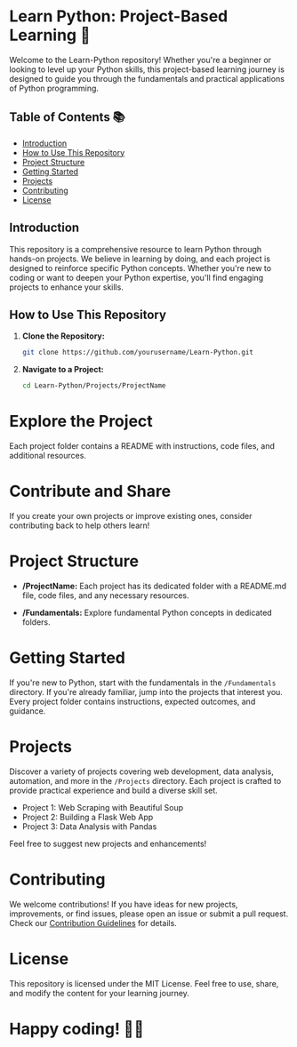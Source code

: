 # Learn Python: Project-Based Learning 🐍

Welcome to the Learn-Python repository! Whether you're a beginner or looking to level up your Python skills, this project-based learning journey is designed to guide you through the fundamentals and practical applications of Python programming.

## Table of Contents 📚

- [Introduction](#introduction)
- [How to Use This Repository](#how-to-use-this-repository)
- [Project Structure](#project-structure)
- [Getting Started](#getting-started)
- [Projects](#projects)
- [Contributing](#contributing)
- [License](#license)

## Introduction

This repository is a comprehensive resource to learn Python through hands-on projects. We believe in learning by doing, and each project is designed to reinforce specific Python concepts. Whether you're new to coding or want to deepen your Python expertise, you'll find engaging projects to enhance your skills.

## How to Use This Repository

1. **Clone the Repository:**
   ```bash
   git clone https://github.com/yourusername/Learn-Python.git

2. **Navigate to a Project:**
   ```bash
   cd Learn-Python/Projects/ProjectName

# Explore the Project

Each project folder contains a README with instructions, code files, and additional resources.

# Contribute and Share

If you create your own projects or improve existing ones, consider contributing back to help others learn!

# Project Structure

- **/ProjectName:**
  Each project has its dedicated folder with a README.md file, code files, and any necessary resources.

- **/Fundamentals:**
  Explore fundamental Python concepts in dedicated folders.

# Getting Started

If you're new to Python, start with the fundamentals in the `/Fundamentals` directory. If you're already familiar, jump into the projects that interest you. Every project folder contains instructions, expected outcomes, and guidance.

# Projects

Discover a variety of projects covering web development, data analysis, automation, and more in the `/Projects` directory. Each project is crafted to provide practical experience and build a diverse skill set.

- Project 1: Web Scraping with Beautiful Soup
- Project 2: Building a Flask Web App
- Project 3: Data Analysis with Pandas

Feel free to suggest new projects and enhancements!

# Contributing

We welcome contributions! If you have ideas for new projects, improvements, or find issues, please open an issue or submit a pull request. Check our [Contribution Guidelines](CONTRIBUTING.md) for details.

# License

This repository is licensed under the MIT License. Feel free to use, share, and modify the content for your learning journey.

# Happy coding! 🚀✨
